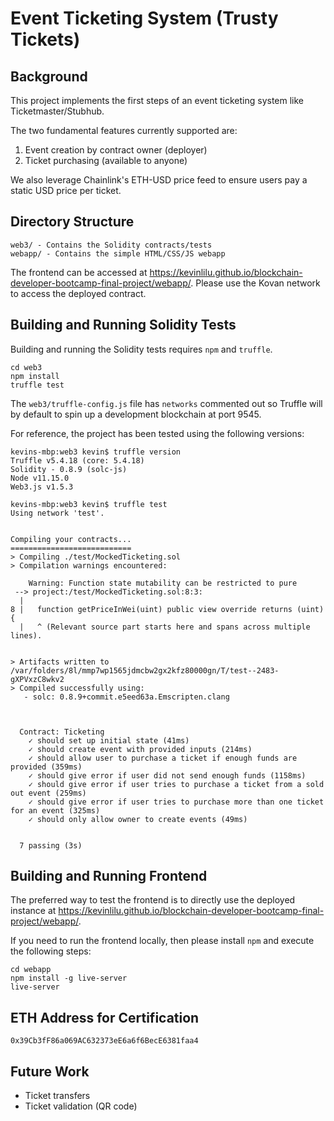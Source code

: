 # Event Ticketing System (Trusty Tickets)

## Background
This project implements the first steps of an event ticketing system like Ticketmaster/Stubhub.

The two fundamental features currently supported are:
1. Event creation by contract owner (deployer)
2. Ticket purchasing (available to anyone)

We also leverage Chainlink's ETH-USD price feed to ensure users pay a static USD price per ticket.

## Directory Structure
```
web3/ - Contains the Solidity contracts/tests
webapp/ - Contains the simple HTML/CSS/JS webapp
```

The frontend can be accessed at https://kevinlilu.github.io/blockchain-developer-bootcamp-final-project/webapp/. Please use the Kovan network to access the deployed contract.

## Building and Running Solidity Tests
Building and running the Solidity tests requires `npm` and `truffle`.

```
cd web3
npm install
truffle test
```

The `web3/truffle-config.js` file has `networks` commented out so Truffle will by default to spin up a development blockchain at port 9545.

For reference, the project has been tested using the following versions:
```
kevins-mbp:web3 kevin$ truffle version
Truffle v5.4.18 (core: 5.4.18)
Solidity - 0.8.9 (solc-js)
Node v11.15.0
Web3.js v1.5.3

kevins-mbp:web3 kevin$ truffle test
Using network 'test'.


Compiling your contracts...
===========================
> Compiling ./test/MockedTicketing.sol
> Compilation warnings encountered:

    Warning: Function state mutability can be restricted to pure
 --> project:/test/MockedTicketing.sol:8:3:
  |
8 |   function getPriceInWei(uint) public view override returns (uint) {
  |   ^ (Relevant source part starts here and spans across multiple lines).


> Artifacts written to /var/folders/8l/mmp7wp1565jdmcbw2gx2kfz80000gn/T/test--2483-gXPVxzC8wkv2
> Compiled successfully using:
   - solc: 0.8.9+commit.e5eed63a.Emscripten.clang



  Contract: Ticketing
    ✓ should set up initial state (41ms)
    ✓ should create event with provided inputs (214ms)
    ✓ should allow user to purchase a ticket if enough funds are provided (359ms)
    ✓ should give error if user did not send enough funds (1158ms)
    ✓ should give error if user tries to purchase a ticket from a sold out event (259ms)
    ✓ should give error if user tries to purchase more than one ticket for an event (325ms)
    ✓ should only allow owner to create events (49ms)


  7 passing (3s)
```

## Building and Running Frontend
The preferred way to test the frontend is to directly use the deployed instance at https://kevinlilu.github.io/blockchain-developer-bootcamp-final-project/webapp/.

If you need to run the frontend locally, then please install `npm` and execute the following steps:
```
cd webapp
npm install -g live-server
live-server
```

## ETH Address for Certification
`0x39Cb3fF86a069AC632373eE6a6f6BecE6381faa4`

## Future Work
- Ticket transfers
- Ticket validation (QR code)
